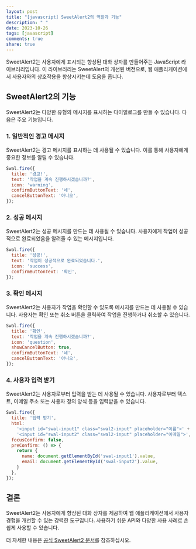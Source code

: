 ```yaml
---
layout: post
title: "[javascript] SweetAlert2의 역할과 기능"
description: " "
date: 2023-10-26
tags: [javascript]
comments: true
share: true
---
```


SweetAlert2는 사용자에게 표시되는 향상된 대화 상자를 만들어주는 JavaScript 라이브러리입니다. 이 라이브러리는 SweetAlert의 개선된 버전으로, 웹 애플리케이션에서 사용자와의 상호작용을 향상시키는데 도움을 줍니다.

## SweetAlert2의 기능

SweetAlert2는 다양한 유형의 메시지를 표시하는 다이얼로그를 만들 수 있습니다. 다음은 주요 기능입니다.

### 1. 일반적인 경고 메시지

SweetAlert2는 경고 메시지를 표시하는 데 사용될 수 있습니다. 이를 통해 사용자에게 중요한 정보를 알릴 수 있습니다.

```javascript
Swal.fire({
  title: '경고!',
  text: '작업을 계속 진행하시겠습니까?',
  icon: 'warning',
  confirmButtonText: '네',
  cancelButtonText: '아니오',
});
```

### 2. 성공 메시지

SweetAlert2는 성공 메시지를 만드는 데 사용될 수 있습니다. 사용자에게 작업이 성공적으로 완료되었음을 알려줄 수 있는 메시지입니다.

```javascript
Swal.fire({
  title: '성공!',
  text: '작업이 성공적으로 완료되었습니다.',
  icon: 'success',
  confirmButtonText: '확인',
});
```

### 3. 확인 메시지

SweetAlert2는 사용자가 작업을 확인할 수 있도록 메시지를 만드는 데 사용될 수 있습니다. 사용자는 확인 또는 취소 버튼을 클릭하여 작업을 진행하거나 취소할 수 있습니다.

```javascript
Swal.fire({
  title: '확인',
  text: '작업을 계속 진행하시겠습니까?',
  icon: 'question',
  showCancelButton: true,
  confirmButtonText: '네',
  cancelButtonText: '아니오',
});
```

### 4. 사용자 입력 받기

SweetAlert2는 사용자로부터 입력을 받는 데 사용될 수 있습니다. 사용자로부터 텍스트, 이메일 주소 또는 사용자 정의 양식 등을 입력받을 수 있습니다.

```javascript
Swal.fire({
  title: '입력 받기',
  html:
    '<input id="swal-input1" class="swal2-input" placeholder="이름">' +
    '<input id="swal-input2" class="swal2-input" placeholder="이메일">',
  focusConfirm: false,
  preConfirm: () => {
    return {
      name: document.getElementById('swal-input1').value,
      email: document.getElementById('swal-input2').value,
    }
  },
});
```

## 결론

SweetAlert2는 사용자에게 향상된 대화 상자를 제공하여 웹 애플리케이션에서 사용자 경험을 개선할 수 있는 강력한 도구입니다. 사용하기 쉬운 API와 다양한 사용 사례로 손쉽게 사용할 수 있습니다.

더 자세한 내용은 [공식 SweetAlert2 문서](https://sweetalert2.github.io/)를 참조하십시오.